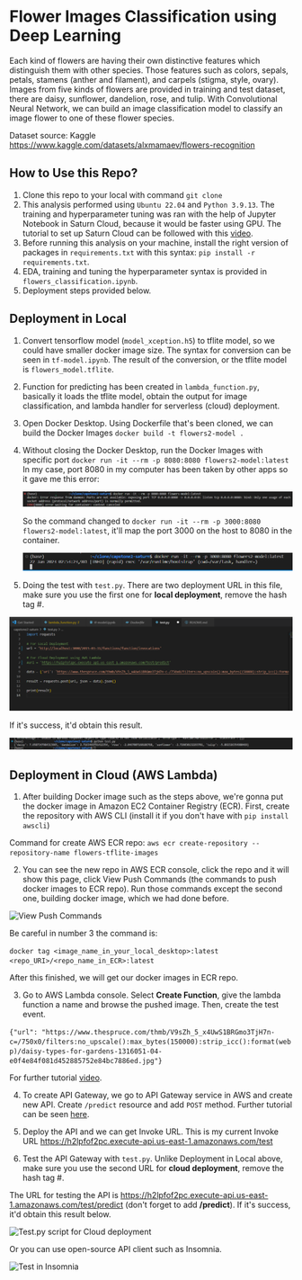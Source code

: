 # Flower Images Classification using Deep Learning

Each kind of flowers are having their own distinctive features which distinguish them with other species. Those features such as colors, sepals, petals, stamens (anther and filament), and carpels (stigma, style, ovary). Images from five kinds of flowers are provided in training and test dataset, there are daisy, sunflower, dandelion, rose, and tulip. With Convolutional Neural Network, we can build an image classification model to classify an image flower to one of these flower species.

Dataset source: Kaggle https://www.kaggle.com/datasets/alxmamaev/flowers-recognition

## How to Use this Repo?
1. Clone this repo to your local with command `git clone`
2. This analysis performed using `Ubuntu 22.04` and `Python 3.9.13`. The training and hyperparameter tuning was ran with the help of Jupyter Notebook in Saturn Cloud, because it would be faster using GPU. The tutorial to set up Saturn Cloud can be followed with this [video](https://www.youtube.com/watch?v=WZCjsyV8hZE&list=PL3MmuxUbc_hIhxl5Ji8t4O6lPAOpHaCLR&index=76).
3. Before running this analysis on your machine, install the right version of packages in `requirements.txt` with this syntax: `pip install -r requirements.txt`.
4. EDA, training and tuning the hyperparameter syntax is provided in `flowers_classification.ipynb`. 
5. Deployment steps provided below. 

## Deployment in Local
1. Convert tensorflow model (`model_xception.h5`) to tflite model, so we could have smaller docker image size. The syntax for conversion can be seen in `tf-model.ipynb`. The result of the conversion, or the tflite model is `flowers_model.tflite`.
2. Function for predicting has been created in `lambda_function.py`, basically it loads the tflite model, obtain the output for image classification, and lambda handler for serverless (cloud) deployment.
3. Open Docker Desktop. Using Dockerfile that's been cloned, we can build the Docker Images `docker build -t flowers2-model .`
4. Without closing the Docker Desktop, run the Docker Images with specific port `docker run -it --rm -p 8080:8080 flowers2-model:latest`
   In my case, port 8080 in my computer has been taken by other apps so it gave me this error:
   
   ![Error using port 8080 in my computer](images/docker-run-error-8080.png)
   
   So the command changed to `docker run -it --rm -p 3000:8080 flowers2-model:latest`, it'll map the port 3000 on the host to 8080 in the container.
   
   ![Success running docker](images/docker-run-success.png)
5. Doing the test with `test.py`. There are two deployment URL in this file, make sure you use the first one for **local deployment**, remove the hash tag #.

![Test.py script for local deployment](images/testpy_script.png)

If it's success, it'd obtain this result.

![Result local deployment](images/testpy.png)

## Deployment in Cloud (AWS Lambda)
1. After building Docker image such as the steps above, we're gonna put the docker image in Amazon EC2 Container Registry (ECR). First, create the repository with AWS CLI (install it if you don't have with `pip install awscli`)

Command for create AWS ECR repo:
```aws ecr create-repository --repository-name flowers-tflite-images```

2. You can see the new repo in AWS ECR console, click the repo and it will show this page, click View Push Commands (the commands to push docker images to ECR repo). Run those commands except the second one, building docker image, which we had done before. 

![View Push Commands](images/aws-ecr-create-repo.png)

Be careful in number 3 the command is:

```docker tag <image_name_in_your_local_desktop>:latest <repo_URI>/<repo_name_in_ECR>:latest```

After this finished, we will get our docker images in ECR repo.

3. Go to AWS Lambda console. Select **Create Function**, give the lambda function a name and browse the pushed image. Then, create the test event.

```{"url": "https://www.thespruce.com/thmb/V9sZh_5_x4UwS1BRGmo3TjH7n-c=/750x0/filters:no_upscale():max_bytes(150000):strip_icc():format(webp)/daisy-types-for-gardens-1316051-04-e0f4e84f081d452885752e84bc7886ed.jpg"}```

For further tutorial [video](https://www.youtube.com/watch?v=kBch5oD5BkY&list=PL3MmuxUbc_hIhxl5Ji8t4O6lPAOpHaCLR&index=94).

4. To create API Gateway, we go to API Gateway service in AWS and create new API. Create `/predict` resource and add `POST` method.
Further tutorial can be seen [here](https://www.youtube.com/watch?v=wyZ9aqQOXvs&list=PL3MmuxUbc_hIhxl5Ji8t4O6lPAOpHaCLR&index=95).

5. Deploy the API and we can get Invoke URL. This is my current Invoke URL https://h2lpfof2pc.execute-api.us-east-1.amazonaws.com/test

6. Test the API Gateway with `test.py`. Unlike Deployment in Local above, make sure you use the second URL for **cloud deployment**, remove the hash tag #. 

The URL for testing the API is https://h2lpfof2pc.execute-api.us-east-1.amazonaws.com/test/predict (don't forget to add **/predict**).
If it's success, it'd obtain this result below.

![Test.py script for Cloud deployment](images/testpy_lambda.png)

Or you can use open-source API client such as Insomnia.

![Test in Insomnia](images/insomnia_test.png)


